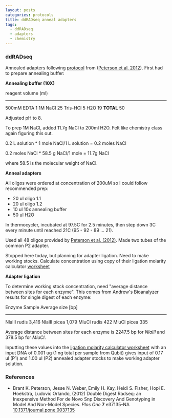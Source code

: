 ```yaml
---
layout: posts
categories: protocols
title: ddRADseq anneal adapters
tags: 
  - ddRADseq
  - adapters
  - chemistry
---
```





### ddRADseq

Annealed adapters following [protocol](https://docs.google.com/document/d/14LzChQSHRMghGaWL55EYsZ09Ve-3ncHIJzv6TLYvBcg/edit?hl=en_US) from (<a href="http://dx.doi.org/10.1371/journal.pone.0037135">Peterson et al. 2012</a>). First had to prepare annealing buffer:

**Annealing buffer (10X)**

reagent       volume (ml)
-----------  -------------
500mM EDTA       1
1M NaCl         25
Tris-HCl         5
H2O             19
**TOTAL**       50

Adjusted pH to 8.

To prep 1M NaCl, added 11.7g NaCl to 200ml H2O. Felt like chemistry class again figuring this out. 

0.2 L solution * 1 mole NaCl/1 L solution = 0.2 moles NaCl

0.2 moles NaCl * 58.5 g NaCl/1 mole = 11.7g NaCl

where 58.5 is the molecular weight of NaCl.

**Anneal adapters**

All oligos were ordered at concentration of 200uM so I could follow recommended prep:

* 20 ul oligo 1.1
* 20 ul oligo 1.2
* 10 ul 10x annealing buffer
* 50 ul H2O

In thermocycler, incubated at 97.5C for 2.5 minutes, then step down 3C every minute until reached 21C (95 - 92 - 89 ... 21).

Used all 48 oligos provided by <a href="http://dx.doi.org/10.1371/journal.pone.0037135">Peterson et al. (2012)</a>. Made two tubes of the common P2 adapter.

Stopped here today, but planning for adapter ligation. Need to make working stocks. Calculate concentration using copy of their ligation molarity calculator [worksheet](https://docs.google.com/spreadsheet/ccc?key=0Ar5IymziRJ_9dEtyYzRfd0cteDc1cEM1ekN5M1doZEE&usp=drive_web)

**Adapter ligation**

To determine working stock concentration, need "average distance between sites for each enzyme". This comes from Andrew's Bioanalyzer results for single digest of each enzyme:

Enzyme     Sample     Average size [bp]
-------   ---------  -------------------
NlaIII      rudis          3,416
NlaIII      picea          1,079
MluCl       rudis          422
MluCl       picea          335

Average distance between sites for each enzyme is 2247.5 bp for *NlaIII* and 378.5 bp for *MluCl*.

Inputting these values into the [ligation molarity calculator worksheet](https://docs.google.com/spreadsheet/ccc?key=0Ar5IymziRJ_9dEtyYzRfd0cteDc1cEM1ekN5M1doZEE&usp=drive_web) with an input DNA of 0.001 ug (1 ng total per sample from Qubit) gives input of 0.17 ul (P1) and 1.00 ul (P2) annealed adapter stocks to make working adapter solution.


### References


- Brant K. Peterson, Jesse N. Weber, Emily H. Kay, Heidi S. Fisher, Hopi E. Hoekstra, Ludovic Orlando,   (2012) Double Digest Radseq: an Inexpensive Method For de Novo Snp Discovery And Genotyping in Model And Non-Model Species.  *Plos One*  **7**  e37135-NA  [10.1371/journal.pone.0037135](http://dx.doi.org/10.1371/journal.pone.0037135)

